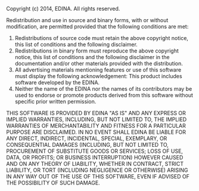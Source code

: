 Copyright (c) 2014, EDINA.
All rights reserved.

Redistribution and use in source and binary forms, with or without modification,
are permitted provided that the following conditions are met:

1. Redistributions of source code must retain the above copyright notice, this
   list of conditions and the following disclaimer.
2. Redistributions in binary form must reproduce the above copyright notice, this
   list of conditions and the following disclaimer in the documentation and/or
   other materials provided with the distribution.
3. All advertising materials mentioning features or use of this software must
   display the following acknowledgement: This product includes software
   developed by the EDINA.
4. Neither the name of the EDINA nor the names of its contributors may be used to
   endorse or promote products derived from this software without specific prior
   written permission.

THIS SOFTWARE IS PROVIDED BY EDINA "AS IS" AND ANY EXPRESS OR IMPLIED
WARRANTIES, INCLUDING, BUT NOT LIMITED TO, THE IMPLIED WARRANTIES OF
MERCHANTABILITY AND FITNESS FOR A PARTICULAR PURPOSE ARE DISCLAIMED. IN NO EVENT
SHALL EDINA BE LIABLE FOR ANY DIRECT, INDIRECT, INCIDENTAL, SPECIAL, EXEMPLARY,
OR CONSEQUENTIAL DAMAGES (INCLUDING, BUT NOT LIMITED TO, PROCUREMENT OF
SUBSTITUTE GOODS OR SERVICES; LOSS OF USE, DATA, OR PROFITS; OR BUSINESS
INTERRUPTION) HOWEVER CAUSED AND ON ANY THEORY OF LIABILITY, WHETHER IN CONTRACT,
STRICT LIABILITY, OR TORT (INCLUDING NEGLIGENCE OR OTHERWISE) ARISING IN ANY WAY
OUT OF THE USE OF THIS SOFTWARE, EVEN IF ADVISED OF THE POSSIBILITY OF SUCH
DAMAGE.